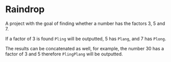 # Raindrop

A project with the goal of finding whether a number has the factors 3, 5 and 7.

If a factor of 3 is found `Pling` will be outputted, 5 has `Plang`, and 7 has `Plong`.

The results can be concatenated as well, for example, the number 30 has a factor of 3 and 5 therefore `PlingPlang` will be outputted.

